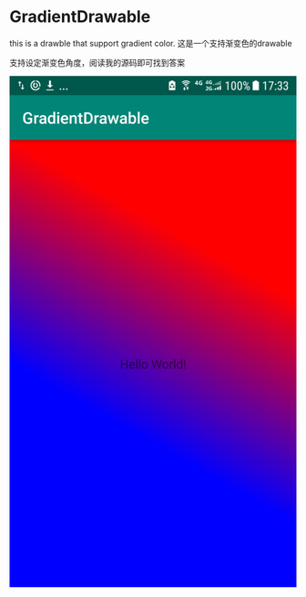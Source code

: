 # GradientDrawable
this is a drawble that support gradient color. 这是一个支持渐变色的drawable

支持设定渐变色角度，阅读我的源码即可找到答案


        
 ![image](https://raw.githubusercontent.com/GreatDongsong/GradientDrawable/master/screenshot/device-2019-02-21-173319.png)
